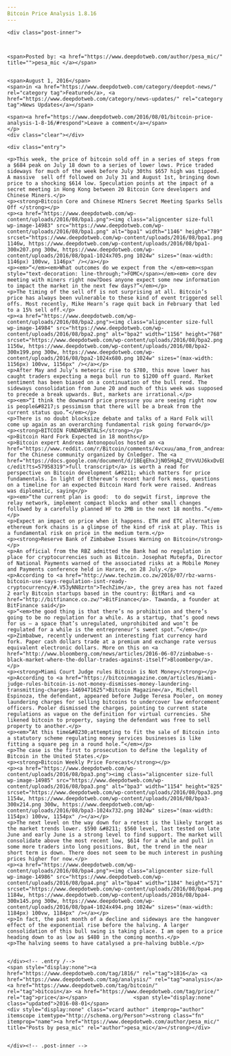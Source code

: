 ```yaml
---
Bitcoin Price Analysis 1.8.16
---
```

<article class="post-listing post-14982 post type-post status-publish format-standard has-post-thumbnail hentry  tag-4069 tag-analysis tag-bitcoin tag-price">
    
    <div class="post-inner">
    
    
        
    <span>Posted by: <a href="https://www.deepdotweb.com/author/pesa_mic/" title="">pesa_mic </a></span>
    
    
    <span>August 1, 2016</span>
    <span>in <a href="https://www.deepdotweb.com/category/deepdot-news/" rel="category tag">Featured</a>, <a href="https://www.deepdotweb.com/category/news-updates/" rel="category tag">News Updates</a></span>
    
    <span><a href="https://www.deepdotweb.com/2016/08/01/bitcoin-price-analysis-1-8-16/#respond">Leave a comment</a></span>
    </p>
    <div class="clear"></div>
    
    <div class="entry">
    
    <p>This week, the price of bitcoin sold off in a series of steps from a $684 peak on July 18 down to a series of lower lows. Price traded sideways for much of the week before July 30ths $657 high was tipped. A massive  sell off followed on July 31 and August 1st, bringing down price to a shocking $614 low. Speculation points at the impact of a secret meeting in Hong Kong between 20 Bitcoin Core developers and Chinese Miners.</p>
    <p><strong>Bitcoin Core and Chinese MIners Secret Meeting Sparks Sells Off </strong></p>
    <p><a href="https://www.deepdotweb.com/wp-content/uploads/2016/08/bpa1.png"><img class="aligncenter size-full wp-image-14983" src="https://www.deepdotweb.com/wp-content/uploads/2016/08/bpa1.png" alt="bpa1" width="1146" height="789" srcset="https://www.deepdotweb.com/wp-content/uploads/2016/08/bpa1.png 1146w, https://www.deepdotweb.com/wp-content/uploads/2016/08/bpa1-300x207.png 300w, https://www.deepdotweb.com/wp-content/uploads/2016/08/bpa1-1024x705.png 1024w" sizes="(max-width: 1146px) 100vw, 1146px" /></a></p>
    <p><em>“</em><em>What outcomes do we expect from the </em><em><span style="text-decoration: line-through;">FOMC</span></em><em> core dev meeting with miners right now?Does anyone expect some new information to impact the market in the next few days?”</em></p>
    <p>The timing of the sell off is not surprising at all. Bitcoin’s price has always been vulnerable to these kind of event triggered sell offs. Most recently, Mike Hearn’s rage quit back in February that led to a 15% sell off.</p>
    <p><a href="https://www.deepdotweb.com/wp-content/uploads/2016/08/bpa2.png"><img class="aligncenter size-full wp-image-14984" src="https://www.deepdotweb.com/wp-content/uploads/2016/08/bpa2.png" alt="bpa2" width="1156" height="768" srcset="https://www.deepdotweb.com/wp-content/uploads/2016/08/bpa2.png 1156w, https://www.deepdotweb.com/wp-content/uploads/2016/08/bpa2-300x199.png 300w, https://www.deepdotweb.com/wp-content/uploads/2016/08/bpa2-1024x680.png 1024w" sizes="(max-width: 1156px) 100vw, 1156px" /></a></p>
    <p>After May and July’s meteoric rise to $780, this move lower has caught traders expecting a mega bull run to $1200 off guard. Market sentiment has been biased on a continuation of the bull rend. The sideways consolidation from June 20 and much of this week was supposed to precede a break upwards. But, markets are irrational.</p>
    <p><em>“I think the downward price pressure you are seeing right now is people&#8217;s pessimism that there will be a break from the current status quo.”</em></p>
    <p>There is no doubt blocksize debate and talks of a Hard Folk will come up again as an overarching fundamental risk going forward</p>
    <p><strong>BITCOIN FUNDAMENTALS</strong></p>
    <p>Bitcoin Hard Fork Expected in 18 months</p>
    <p>Bitcoin expert Andreas Antonopoulos hosted an <a href="https://www.reddit.com/r/Bitcoin/comments/4vcxuu/ama_from_andreas_antonopoulos_in_the_chinese/">AMA</a> for the Chinese community organized by Cnledger. The <a href="https://docs.google.com/document/d/1BEqEhxJjN05HgAZ_OYvVUJ6kxDvEDxGebLvea7XqP-c/edit?ts=57958319">full transcript</a> is worth a read for perspective on Bitcoin development &#8211; which matters for price fundamentals. In light of Ethereum’s recent hard fork mess, questions on a timeline for an expected Bitcoin Hard fork were raised. Andreas was diplomatic, saying</p>
    <p><em>“the current plan is good:  to do segwit first, improve the relay network, implement compact blocks and other small changes followed by a carefully planned HF to 2MB in the next 18 months.”</em></p>
    <p>Expect an impact on price when it happens. ETH and ETC alternative ethereum fork chains is a glimpse of the kind of risk at play. This is a fundamental risk on price in the medium term.</p>
    <p><strong>Reserve Bank of Zimbabwe Issues Warning on Bitcoin</strong></p>
    <p>An official from the RBZ admitted the Bank had no regulation in place for cryptocurrencies such as Bitcoin. Josephat Mutepfa, Director of National Payments warned of the associated risks at a Mobile Money and Payments conference held in Harare, on 28 July.</p>
    <p>According to <a href="http://www.techzim.co.zw/2016/07/rbz-warns-bitcoin-use-says-regulation-isnt-ready-cryptocurrency/#.V53yNN8zrtn">TechZim</a>, the grey area has not fazed 2 early Bitcoin startups based in the country: BitMari and <a href="http://bitfinance.co.zw/">BitFinance</a>. Tawanda, a founder at BitFinance said</p>
    <p>“<em>the good thing is that there’s no prohibition and there’s going to be no regulation for a while. As a startup, that’s good news for us – a space that’s unregulated, unprohibited and won’t be regulated for a while is the entrepreneur’s sweet spot.”</em></p>
    <p>Zimbabwe, recently underwent an interesting fiat currency hard fork. Paper cash dollars trade at a premium and exchange rate versus equivalent electronic dollars. More on this on <a href="http://www.bloomberg.com/news/articles/2016-06-07/zimbabwe-s-black-market-where-the-dollar-trades-against-itself">Bloomberg</a>.</p>
    <p><strong>Miami Court Judge rules Bitcoin is Not Money</strong></p>
    <p>According to <a href="https://bitcoinmagazine.com/articles/miami-judge-rules-bitcoin-is-not-money-dismisses-money-laundering-transmitting-charges-1469471625">Bitcoin Magazine</a>, Michell Espinoza, the defendant, appeared before Judge Teresa Pooler, on money laundering charges for selling bitcoins to undercover law enforcement officers. Pooler dismissed the charges, pointing to current state regulations as vague on the definition for virtual currencies. She likened bitcoin to property, saying the defendant was free to sell property to another.</p>
    <p><em>“At this time&#8230;attempting to fit the sale of Bitcoin into a statutory scheme regulating money services businesses is like fitting a square peg in a round hole.”</em></p>
    <p>The case is the first to prosecution to define the legality of Bitcoin in the United States.</p>
    <p><strong>Bitcoin Weekly Price Forecast</strong></p>
    <p><a href="https://www.deepdotweb.com/wp-content/uploads/2016/08/bpa3.png"><img class="aligncenter size-full wp-image-14985" src="https://www.deepdotweb.com/wp-content/uploads/2016/08/bpa3.png" alt="bpa3" width="1154" height="825" srcset="https://www.deepdotweb.com/wp-content/uploads/2016/08/bpa3.png 1154w, https://www.deepdotweb.com/wp-content/uploads/2016/08/bpa3-300x214.png 300w, https://www.deepdotweb.com/wp-content/uploads/2016/08/bpa3-1024x732.png 1024w" sizes="(max-width: 1154px) 100vw, 1154px" /></a></p>
    <p>The next level on the way down for a retest is the likely target as the market trends lower. $590 &#8211; $560 level, last tested on late June and early June is a strong level to find support. The market will consolidate above the most recent low, $614 for a while and pull in some more traders into long positions. But, the trend in the near short term is down. There does not seem to be much interest in pushing prices higher for now.</p>
    <p><a href="https://www.deepdotweb.com/wp-content/uploads/2016/08/bpa4.png"><img class="aligncenter size-full wp-image-14986" src="https://www.deepdotweb.com/wp-content/uploads/2016/08/bpa4.png" alt="bpa4" width="1184" height="571" srcset="https://www.deepdotweb.com/wp-content/uploads/2016/08/bpa4.png 1184w, https://www.deepdotweb.com/wp-content/uploads/2016/08/bpa4-300x145.png 300w, https://www.deepdotweb.com/wp-content/uploads/2016/08/bpa4-1024x494.png 1024w" sizes="(max-width: 1184px) 100vw, 1184px" /></a></p>
    <p>In fact, the past month of a decline and sideways are the hangover effect of the exponential rise before the halving. A larger consolidation of this bull swing is taking place. I am open to a price heading down to as low as $480 in the coming months.</p>
    <p>The halving seems to have catalysed a pre-halving bubble.</p>
    
    
    </div><!-- .entry /-->
    <span style="display:none"><a href="https://www.deepdotweb.com/tag/1816/" rel="tag">1816</a> <a href="https://www.deepdotweb.com/tag/analysis/" rel="tag">analysis</a> <a href="https://www.deepdotweb.com/tag/bitcoin/" rel="tag">bitcoin</a> <a href="https://www.deepdotweb.com/tag/price/" rel="tag">price</a></span>				<span style="display:none" class="updated">2016-08-01</span>
    <div style="display:none" class="vcard author" itemprop="author" itemscope itemtype="http://schema.org/Person"><strong class="fn" itemprop="name"><a href="https://www.deepdotweb.com/author/pesa_mic/" title="Posts by pesa_mic" rel="author">pesa_mic</a></strong></div>
    
    
    </div><!-- .post-inner -->
</article><!-- .post-listing -->

